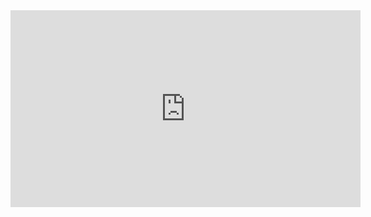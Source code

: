<iframe width="560" height="315" src="https://www.youtube.com/embed/MKIrRYKJeAc" frameborder="0" allowfullscreen></iframe>
